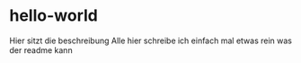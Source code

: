 # hello-world
Hier sitzt die beschreibung 
Alle hier schreibe ich einfach mal etwas rein was der readme kann 
